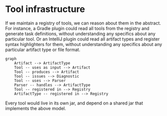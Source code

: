 # Tool infrastructure

If we maintain a registry of tools, we can reason about them in the abstract.
For instance, a Gradle plugin could read all tools from the registry and generate task definitions, without
understanding any specifics about any particular tool.
Or an IntelliJ plugin could read all artifact types and register syntax highlighters for them, without understanding
any specifics about any particular artifact type or file format.

```mermaid
graph
    Artifact --> ArtifactType
    Tool -- uses as input --> Artifact
    Tool -- produces --> Artifact
    Tool -- issues --> Diagnostic
    Tool -- uses --> Parser
    Parser -- handles --> ArtifactType
    Tool -- registered in --> Registry
    ArtifactType -- registered in --> Registry
```

Every tool would live in its own jar, and depend on a shared jar that implements the above model.
